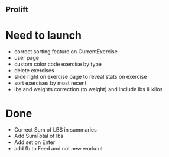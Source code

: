 ## Prolift

# Need to launch
- correct sorting feature on CurrentExercise
- user page
- custom color code exercise by type
- delete exercises
- slide right on exercise page to reveal stats on exercise
- sort exercises by most recent
- lbs and weights correction (to weight) and include lbs & kilos

# Done
- Correct Sum of LBS in summaries
- Add SumTotal of lbs
- Add set on Enter
- add fb to Feed and not new workout